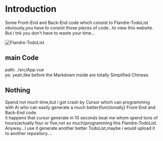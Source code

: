 # Introduction 
Some Front-End and Back-End code which consist to Flandre-TodoList  
obviously,you have to consist those pieces of code...to view this website. But i tnk you don't have to waste your time...  


![Flandre-TodoList](https://github.com/user-attachments/assets/2b7f0fd3-d1a0-4ca3-88df-8247aedf7435)  

## main Code
path:  ./src/App.vue  
ps: yeah,like before the Markdown inside are totally Simplified Chinese.

## Nothing
Spend not much time,but i got crash by Cursor which can programming with Ai who can easily generate a much better(functionally) Front-End and Back-End code.  
it happens that cursor generate in 10 seconds beat me whom spend tons of hours(actually four or five,not so much)programming this Flandre-TodoList.  
Anyway...I use it generate another better TodoList,maybe i would upload it to another repository.... 
